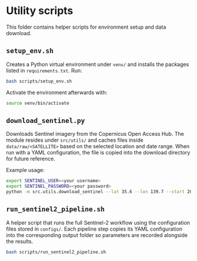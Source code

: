 # Utility scripts

This folder contains helper scripts for environment setup and data download.

## `setup_env.sh`
Creates a Python virtual environment under `venv/` and installs the packages listed in `requirements.txt`.
Run:

```bash
bash scripts/setup_env.sh
```

Activate the environment afterwards with:

```bash
source venv/bin/activate
```

## `download_sentinel.py`
Downloads Sentinel imagery from the Copernicus Open Access Hub.
The module resides under `src/utils/` and caches files inside
`data/raw/<SATELLITE>` based on the selected location and date range. When run
with a YAML configuration, the file is copied into the download directory for
future reference.

Example usage:

```bash
export SENTINEL_USER=<your username>
export SENTINEL_PASSWORD=<your password>
python -m src.utils.download_sentinel --lat 35.6 --lon 139.7 --start 2024-01-01 --end 2024-01-31
```

## `run_sentinel2_pipeline.sh`
A helper script that runs the full Sentinel-2 workflow using the configuration
files stored in `configs/`. Each pipeline step copies its YAML configuration
into the corresponding output folder so parameters are recorded alongside the
results.

```bash
bash scripts/run_sentinel2_pipeline.sh
```
